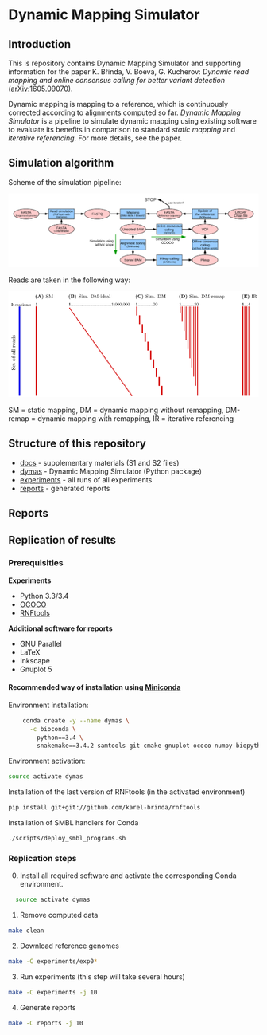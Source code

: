 # Dynamic Mapping Simulator

## Introduction

This is repository contains Dynamic Mapping Simulator and supporting information for the paper
K. Břinda, V. Boeva, G. Kucherov: *Dynamic read mapping and online consensus calling for better variant detection* ([arXiv:1605.09070](http://arxiv.org/abs/1605.09070)).


Dynamic mapping is mapping to a reference, which is continuously corrected according to alignments computed so far. *Dynamic Mapping Simulator* is a pipeline to simulate dynamic mapping using existing software to evaluate its benefits in comparison to standard *static mapping* and *iterative referencing*. For more details, see the paper.

## Simulation algorithm

Scheme of the simulation pipeline:

![](docs/simulation_pipeline.png)

Reads are taken in the following way:

![](docs/reads.png)

SM = static mapping, DM = dynamic mapping without remapping, DM-remap = dynamic mapping with remapping, IR = iterative referencing

## Structure of this repository

* [docs](docs) - supplementary materials (S1 and S2 files)
* [dymas](docs) - Dynamic Mapping Simulator (Python package)
* [experiments](docs) - all runs of all experiments
* [reports](reports) - generated reports

## Reports

## Replication of results

### Prerequisities

**Experiments**

* Python 3.3/3.4
* [OCOCO](http://github.com/karel-brinda/ococo)
* [RNFtools](http://github.com/karel-brinda/rnftools)

**Additional software for reports**

* GNU Parallel
* LaTeX
* Inkscape
* Gnuplot 5

#### Recommended way of installation using [Miniconda](http://conda.pydata.org/miniconda.html)

Environment installation:

```bash
	conda create -y --name dymas \
	  -c bioconda \
		python==3.4 \
		snakemake==3.4.2 samtools git cmake gnuplot ococo numpy biopython pysam==0.8.4 edlib
```

Environment activation:

```bash
source activate dymas
```

Installation of the last version of RNFtools (in the activated environment)

```bash
pip install git+git://github.com/karel-brinda/rnftools
```

Installation of SMBL handlers for Conda

```
./scripts/deploy_smbl_programs.sh
```

### Replication steps

0. Install all required software and activate the corresponding Conda environment.

  ```bash
	source activate dymas
  ```

1. Remove computed data

  ```bash
  make clean
  ```

2. Download reference genomes

  ```bash
  make -C experiments/exp0*
  ```

3. Run experiments (this step will take several hours)

  ```bash
  make -C experiments -j 10
  ```

4. Generate reports

  ```bash
  make -C reports -j 10
  ```
